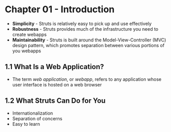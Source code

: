 # Chapter 01 - Introduction
* **Simplicity** - Struts is relatively easy to pick up and use effectively
* **Robustness** - Struts provides much of the infrastructure you need to create webapps
* **Maintainability** - Struts is built around the Model-View-Controller (MVC) design pattern, which promotes separation between various portions of you webapps

## 1.1 What Is a Web Application?
* The term *web application*, or *webapp*, refers to any application whose user interface is hosted on a web browser

## 1.2 What Struts Can Do for You
* Internationalization
* Separation of concerns
* Easy to learn
